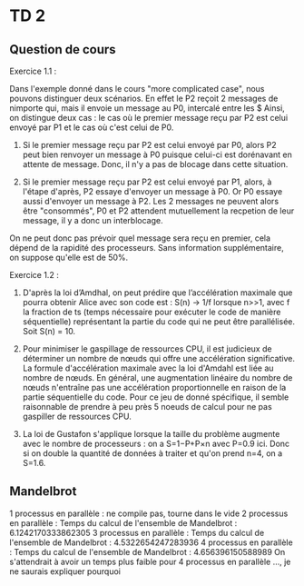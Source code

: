 # TD 2

## Question de cours 

Exercice 1.1 : 

Dans l'exemple donné dans le cours "more complicated case", nous pouvons distinguer deux scénarios. En effet le P2 reçoit 2 messages de nimporte qui, mais il envoie un message au P0, intercalé entre les $
Ainsi, on distingue deux cas : le cas où le premier message reçu par P2 est celui envoyé par P1 et le cas où c'est celui de P0.

1. Si le premier message reçu par P2 est celui envoyé par P0, alors P2 peut bien renvoyer un message à P0 puisque celui-ci est dorénavant en attente de message. Donc, il n'y a pas de blocage dans cette situation.

2. Si le premier message reçu par P2 est celui envoyé par P1, alors, à l'étape d'après, P2 essaye d'envoyer un message à P0. Or P0 essaye aussi d'envoyer un message à P2. Les 2 messages ne peuvent alors être "consommés", P0 et P2 attendent mutuellement la recpetion de leur message, il y a donc un interblocage.

On ne peut donc pas prévoir quel message sera reçu en premier, cela dépend de la rapidité des processeurs. Sans information supplémentaire, on suppose qu'elle est de 50%.

Exercice 1.2 : 

1. D'après la loi d’Amdhal, on peut prédire que l’accélération maximale que pourra obtenir Alice avec son code est : S(n) -> 1/f lorsque n>>1, avec f la fraction de ts (temps nécessaire pour exécuter le code de manière séquentielle) représentant la partie du code qui ne peut être parallélisée. Soit S(n) = 10.

2. Pour minimiser le gaspillage de ressources CPU, il est judicieux de déterminer un nombre de nœuds qui offre une accélération significative. La formule d'accélération maximale avec la loi d'Amdahl est liée au nombre de nœuds. En général, une augmentation linéaire du nombre de nœuds n'entraîne pas une accélération proportionnelle en raison de la partie séquentielle du code. Pour ce jeu de donné spécifique, il semble raisonnable de prendre à peu près 5 noeuds de calcul pour ne pas gaspiller de ressources CPU. 

3. La loi de Gustafon s'applique lorsque la taille du problème augmente avec le nombre de processeurs : on a S=1−P+P×n avec P=0.9 ici. Donc si on double la quantité de données à traiter et qu'on prend n=4, on a S=1.6.


## Mandelbrot 

1 processus en parallèle : ne compile pas, tourne dans le vide 
2 processus en parallèle : 
    Temps du calcul de l'ensemble de Mandelbrot : 6.1242170333862305
3 processus en parallèle : 
    Temps du calcul de l'ensemble de Mandelbrot : 4.5322654247283936
4 processus en parallèle :
    Temps du calcul de l'ensemble de Mandelbrot : 4.656396150588989
On s'attendrait à avoir un temps plus faible pour 4 processus en parallèle ..., je ne saurais expliquer pourquoi

